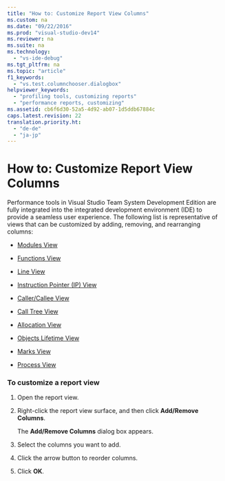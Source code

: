 ```yaml
---
title: "How to: Customize Report View Columns"
ms.custom: na
ms.date: "09/22/2016"
ms.prod: "visual-studio-dev14"
ms.reviewer: na
ms.suite: na
ms.technology: 
  - "vs-ide-debug"
ms.tgt_pltfrm: na
ms.topic: "article"
f1_keywords: 
  - "vs.test.columnchooser.dialogbox"
helpviewer_keywords: 
  - "profiling tools, customizing reports"
  - "performance reports, customizing"
ms.assetid: cb6f6d30-52a5-4d92-ab07-1d5ddb67884c
caps.latest.revision: 22
translation.priority.ht: 
  - "de-de"
  - "ja-jp"
---
```

# How to: Customize Report View Columns
Performance tools in Visual Studio Team System Development Edition  are fully integrated into the integrated development environment (IDE) to provide a seamless user experience. The following list is representative of views that can be customized by adding, removing, and rearranging columns:  
  
-   [Modules View](../VS_csharp/modules-view.md)  
  
-   [Functions View](../VS_csharp/functions-view.md)  
  
-   [Line View](../VS_csharp/lines-view.md)  
  
-   [Instruction Pointer (IP) View](../VS_csharp/instruction-pointers--ips--view.md)  
  
-   [Caller/Callee View](../VS_csharp/caller-callee-view.md)  
  
-   [Call Tree View](../VS_csharp/call-tree-view.md)  
  
-   [Allocation View](../VS_csharp/.net-memory-allocations-view.md)  
  
-   [Objects Lifetime View](../VS_csharp/object-lifetime-view.md)  
  
-   [Marks View](../VS_csharp/marks-view.md)  
  
-   [Process View](../VS_csharp/process-view.md)  
  
### To customize a report view  
  
1.  Open the report view.  
  
2.  Right-click the report view surface, and then click **Add/Remove Columns**.  
  
     The **Add/Remove Columns** dialog box appears.  
  
3.  Select the columns you want to add.  
  
4.  Click the arrow button to reorder columns.  
  
5.  Click **OK**.